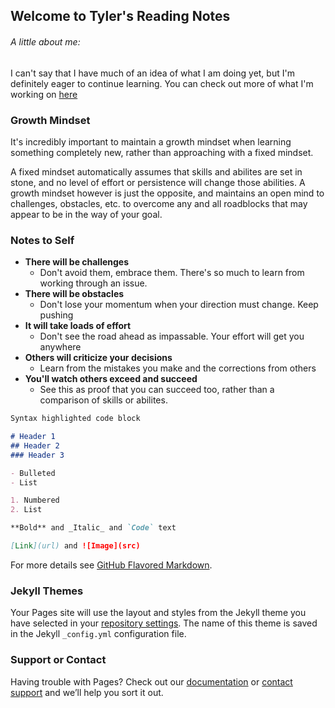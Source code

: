 ## Welcome to Tyler's Reading Notes

###### A little about me:
I can't say that I have much of an idea of what I am doing yet, but I'm definitely eager to continue learning. You can check out more of what I'm working on [here](https://tjohnson986.github.io/)

### Growth Mindset
It's incredibly important to maintain a growth mindset when learning something completely new, rather than approaching with a fixed mindset. 

A fixed mindset automatically assumes that skills and abilites are set in stone, and no level of effort or persistence will change those abilities. A growth mindset however is just the opposite, and maintains an open mind to challenges, obstacles, etc. to overcome any and all roadblocks that may appear to be in the way of your goal. 

### Notes to Self
- **There will be challenges**
  - Don't avoid them, embrace them. There's so much to learn from working through an issue. 
- **There will be obstacles**
  - Don't lose your momentum when your direction must change. Keep pushing
- **It will take loads of effort**
  - Don't see the road ahead as impassable. Your effort will get you anywhere
- **Others will criticize your decisions**
  - Learn from the mistakes you make and the corrections from others
- **You'll watch others exceed and succeed**
  - See this as proof that you can succeed too, rather than a comparison of skills or abilites. 

```markdown
Syntax highlighted code block

# Header 1
## Header 2
### Header 3

- Bulleted
- List

1. Numbered
2. List

**Bold** and _Italic_ and `Code` text

[Link](url) and ![Image](src)
```

For more details see [GitHub Flavored Markdown](https://guides.github.com/features/mastering-markdown/).

### Jekyll Themes

Your Pages site will use the layout and styles from the Jekyll theme you have selected in your [repository settings](https://github.com/TJohnson986/reading-notes/settings). The name of this theme is saved in the Jekyll `_config.yml` configuration file.

### Support or Contact

Having trouble with Pages? Check out our [documentation](https://docs.github.com/categories/github-pages-basics/) or [contact support](https://github.com/contact) and we’ll help you sort it out.
